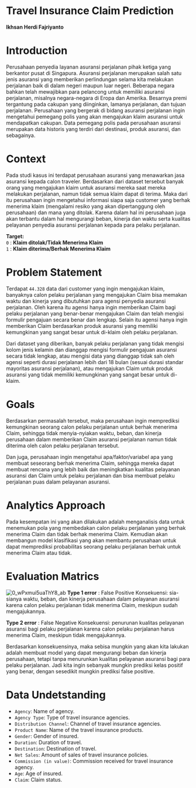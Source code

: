# Travel Insurance Claim Prediction
**Ikhsan Herdi Fajriyanto**

# Introduction

Perusahaan penyedia layanan asuransi perjalanan pihak ketiga yang berkantor pusat di Singapura. Asuransi perjalanan merupakan salah satu jenis asuransi yang memberikan perlindungan selama kita melakukan perjalanan baik di dalam negeri maupun luar negeri. Beberapa negara bahkan telah mewajibkan para pelancong untuk memiliki asuransi perjalanan, misalnya negara-negara di Eropa dan Amerika. Besarnya premi tergantung pada cakupan yang diinginkan, lamanya perjalanan, dan tujuan perjalanan. Perusahaan yang bergerak di bidang asuransi perjalanan ingin mengetahui pemegang polis yang akan mengajukan klaim asuransi untuk mendapatkan cakupan. Data pemegang polis pada perusahaan asuransi merupakan data historis yang terdiri dari destinasi, produk asuransi, dan sebagainya.

# Context

Pada studi kasus ini terdapat perusahaan asuransi yang menawarkan jasa asuransi kepada calon traveler. Berdasarkan dari dataset tersebut banyak orang yang mengajukan klaim untuk asuransi
mereka saat mereka melakukan perjalanan, namun tidak semua klaim dapat di terima. Maka dari itu perusahaan ingin mengetahui informasi siapa saja customer yang berhak menerima klaim
(mengalami resiko yang akan dipertanggung oleh perusahaan) dan mana yang ditolak. Karena dalam hal ini perusahaan juga akan terbantu dalam hal mengurangi beban, kinerja dan waktu serta kualitas pelayanan penyedia asuransi perjalanan kepada para pelaku perjalanan.

**Target:**<br>
`0` : **Klaim ditolak/Tidak Menerima Klaim** <br>
`1` : **Klaim diterima/Berhak Menerima Klaim**

# Problem Statement

Terdapat `44.328` data dari customer yang ingin mengajukan klaim, banyaknya calon pelaku perjalanan yang mengajukan Claim bisa memakan waktu dan kinerja yang dibutuhkan para agensi penyedia asuransi perjalanan. Oleh karena itu agensi hanya ingin memberikan Claim bagi pelaku perjalanan yang benar-benar mengajukan Claim dan telah mengisi formulir pengajuan secara benar dan lengkap. Selain itu agensi hanya ingin memberikan Claim berdasarkan produk asuransi yang memiliki kemungkinan yang sangat besar untuk di-klaim oleh pelaku perjalanan.

Dari dataset yang diberikan, banyak pelaku perjalanan yang tidak mengisi kolom jenis kelamin dan dianggap mengisi formulir pengajuan asuransi secara tidak lengkap, atau mengisi data yang dianggap tidak sah oleh agensi seperti durasi perjalanan lebih dari 18 bulan (sesuai durasi standar mayoritas asuransi perjalanan), atau mengajukan Claim untuk produk asuransi yang tidak memiliki kemungkinan yang sangat besar untuk di-klaim.

# Goals

Berdasarkan permasalah tersebut, maka perusahaan ingin memprediksi kemungkinan seorang calon pelaku perjalanan untuk berhak menerima Claim, sehingga tidak menyia-nyiakan waktu, beban, dan kinerja perusahaan dalam memberikan Claim asuransi perjalanan namun tidak diterima oleh calon pelaku perjalanan tersebut.

Dan juga, perusahaan ingin mengetahui apa/faktor/variabel apa yang membuat seseorang berhak menerima Claim, sehingga mereka dapat membuat rencana yang lebih baik dan meningkatkan kualitas pelayanan asuransi dan Claim untuk pelaku perjalanan dan bisa membuat pelaku perjalanan puas dalam pelayanan asuransi.

# Analytics Approach

Pada kesempatan ini yang akan dilakukan adalah menganalisis data untuk menemukan pola yang membedakan calon pelaku perjalanan yang berhak menerima Claim dan tidak berhak menerima Claim.
Kemudian akan membangun model klasifikasi yang akan membantu perusahaan untuk dapat memprediksi probabilitas seorang pelaku perjalanan berhak untuk menerima Claim atau tidak.

# Evaluation Matrics
![0_wPxmui5uaThY8_ab](https://github.com/user-attachments/assets/7bb4e387-aae5-4a6f-8e60-95896a33cdb0)
**Type 1 error** : False Positive
Konsekuensi: sia-sianya waktu, beban, dan kinerja perusahaan dalam pelayanan asuransi karena calon pelaku perjalanan tidak menerima Claim, meskipun sudah mengajukannya.

**Type 2 error** : False Negative
Konsekuensi: penurunan kualitas pelayanan asuransi bagi pelaku perjalanan karena calon pelaku perjalanan harus menerima Claim, meskipun tidak mengajukannya.

Berdasarkan konsekuensinya, maka sebisa mungkin yang akan kita lakukan adalah membuat model yang dapat mengurangi beban dan kinerja perusahaan, tetapi tanpa menurunkan kualitas pelayanan asuransi bagi para pelaku perjalanan. Jadi kita ingin sebanyak mungkin prediksi kelas positif yang benar, dengan sesedikit mungkin prediksi false positive.

# Data Undetstanding

- `Agency`: Name of agency.
- `Agency Type`: Type of travel insurance agencies.
- `Distribution Channel`: Channel of travel insurance agencies.
- `Product Name`: Name of the travel insurance products.
- `Gender`: Gender of insured.
- `Duration`: Duration of travel.
- `Destination`: Destination of travel.
- `Net Sales`: Amount of sales of travel insurance policies.
- `Commission (in value)`: Commission received for travel insurance agency.
- `Age`: Age of insured.
- `Claim`: Claim status.
